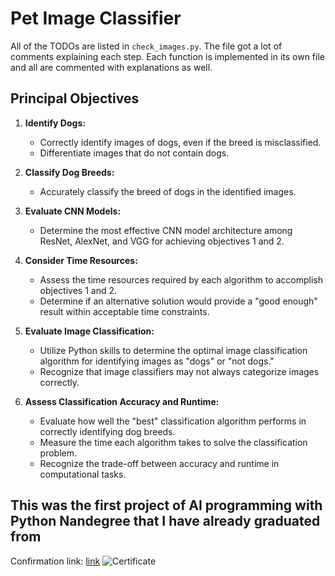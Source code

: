 # Pet Image Classifier

All of the TODOs are listed in `check_images.py`. The file got a lot of comments explaining each step. Each function is implemented in its own file and all are commented with explanations as well.

## Principal Objectives

1. **Identify Dogs:**
   - Correctly identify images of dogs, even if the breed is misclassified.
   - Differentiate images that do not contain dogs.

2. **Classify Dog Breeds:**
   - Accurately classify the breed of dogs in the identified images.

3. **Evaluate CNN Models:**
   - Determine the most effective CNN model architecture among ResNet, AlexNet, and VGG for achieving objectives 1 and 2.

4. **Consider Time Resources:**
   - Assess the time resources required by each algorithm to accomplish objectives 1 and 2.
   - Determine if an alternative solution would provide a "good enough" result within acceptable time constraints.

5. **Evaluate Image Classification:**
   - Utilize Python skills to determine the optimal image classification algorithm for identifying images as "dogs" or "not dogs."
   - Recognize that image classifiers may not always categorize images correctly.

6. **Assess Classification Accuracy and Runtime:**
   - Evaluate how well the "best" classification algorithm performs in correctly identifying dog breeds.
   - Measure the time each algorithm takes to solve the classification problem.
   - Recognize the trade-off between accuracy and runtime in computational tasks.
## This was the first project of AI programming with Python Nandegree that I have already graduated from
Confirmation  link: [link](https://graduation.udacity.com/confirm/7JTCKYM9)
![Certificate](https://s3-us-west-2.amazonaws.com/udacity-printer/production/certificates/d371f694-fa60-40a1-9112-a5a9721aa8e7.svg)
